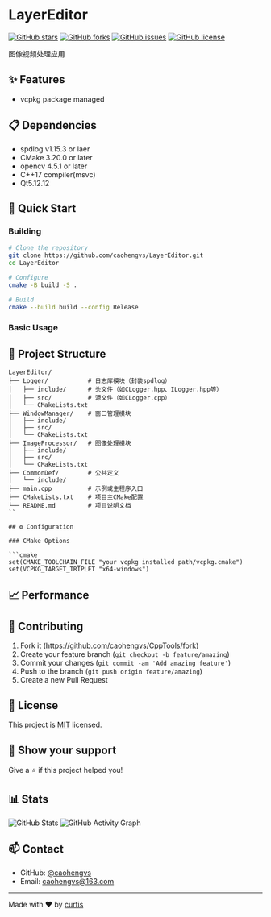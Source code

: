 # LayerEditor

[![GitHub stars](https://img.shields.io/github/stars/caohengvs/LayerEditor)](https://github.com/caohengvs/LayerEditor/stargazers)
[![GitHub forks](https://img.shields.io/github/forks/caohengvs/LayerEditor)](https://github.com/caohengvs/LayerEditor/network)
[![GitHub issues](https://img.shields.io/github/issues/caohengvs/LayerEditor)](https://github.com/caohengvs/LayerEditor/issues)
[![GitHub license](https://img.shields.io/github/license/caohengvs/LayerEditor)](https://github.com/caohengvs/LayerEditor/blob/master/LICENSE)
<!-- [![Build Status](https://github.com/caohengvs/LayerEditor/actions/workflows/CI.yml/badge.svg)](https://github.com/caohengvs/LayerEditor/actions/workflows/CI.yml) -->

图像视频处理应用

## ✨ Features
- vcpkg package managed

## 📋 Dependencies
- spdlog v1.15.3 or laer
- CMake 3.20.0 or later
- opencv 4.5.1 or later
- C++17 compiler(msvc)
- Qt5.12.12

## 🚀 Quick Start

### Building

```bash
# Clone the repository
git clone https://github.com/caohengvs/LayerEditor.git
cd LayerEditor

# Configure
cmake -B build -S .

# Build
cmake --build build --config Release
```

### Basic Usage

## 📁 Project Structure

```
LayerEditor/
├── Logger/           # 日志库模块（封装spdlog）
│   ├── include/      # 头文件（如CLogger.hpp、ILogger.hpp等）
│   ├── src/          # 源文件（如CLogger.cpp）
│   └── CMakeLists.txt
├── WindowManager/    # 窗口管理模块
│   ├── include/
│   ├── src/
│   └── CMakeLists.txt
├── ImageProcessor/   # 图像处理模块
│   ├── include/
│   ├── src/
│   └── CMakeLists.txt
├── CommonDef/        # 公共定义
│   └── include/
├── main.cpp          # 示例或主程序入口
├── CMakeLists.txt    # 项目主CMake配置
└── README.md         # 项目说明文档
``

## ⚙️ Configuration

### CMake Options

```cmake
set(CMAKE_TOOLCHAIN_FILE "your vcpkg installed path/vcpkg.cmake")
set(VCPKG_TARGET_TRIPLET "x64-windows")
```

## 📈 Performance


## 🤝 Contributing

1. Fork it (https://github.com/caohengvs/CppTools/fork)
2. Create your feature branch (`git checkout -b feature/amazing`)
3. Commit your changes (`git commit -am 'Add amazing feature'`)
4. Push to the branch (`git push origin feature/amazing`)
5. Create a new Pull Request

## 📝 License

This project is [MIT](https://opensource.org/licenses/MIT) licensed.

## 🌟 Show your support

Give a ⭐️ if this project helped you!

## 📊 Stats

![GitHub Stats](https://github-readme-stats.vercel.app/api?username=yourusername&show_icons=true)
![GitHub Activity Graph](https://activity-graph.herokuapp.com/graph?username=yourusername&theme=github)

## 📫 Contact

- GitHub: [@caohengvs](https://github.com/caohengvs)
- Email: caohengvs@163.com

---
Made with ❤️ by [curtis](https://github.com/caohengvs)